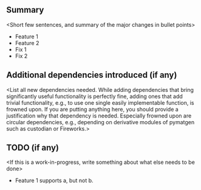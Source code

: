 ## Summary

<Short few sentences, and summary of the major changes in bullet 
points>

* Feature 1
* Feature 2
* Fix 1
* Fix 2

## Additional dependencies introduced (if any)

<List all new dependencies needed. While adding dependencies that bring
significantly useful functionality is perfectly fine, adding ones that 
add trivial functionality, e.g., to use one single easily implementable
function, is frowned upon. If you are putting anything here, you should
provide a justification why that dependency is needed. Especially
frowned upon are circular dependencies, e.g., depending on derivative
modules of pymatgen such as custodian or Fireworks.>

## TODO (if any)

<If this is a work-in-progress, write something about what else needs 
to be done>

* Feature 1 supports a, but not b.